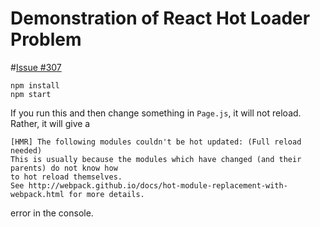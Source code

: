 # Demonstration of React Hot Loader Problem

#[Issue #307](https://github.com/gaearon/react-hot-loader/issues/307)


```
npm install
npm start
```

If you run this and then change something in `Page.js`, it will not reload. Rather, it will give a 

```
[HMR] The following modules couldn't be hot updated: (Full reload needed)
This is usually because the modules which have changed (and their parents) do not know how
to hot reload themselves.
See http://webpack.github.io/docs/hot-module-replacement-with-webpack.html for more details.
```

error in the console.

